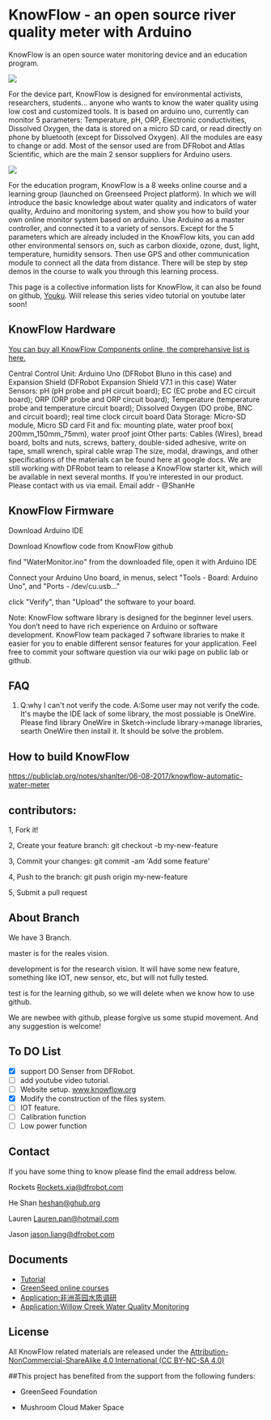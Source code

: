 

# KnowFlow - an open source river quality meter with Arduino

KnowFlow is an open source water monitoring device and an education program.

![](https://publiclab.org/system/images/photos/000/020/692/large/BOM.JPG)



For the device part, KnowFlow is designed for environmental activists, researchers, students... anyone who wants to know the water quality using low cost and customized tools. It is based on arduino uno, currently can monitor 5 parameters: Temperature, pH, ORP, Electronic conductivities, Dissolved Oxygen, the data is stored on a micro SD card, or read directly on phone by bluetooth (except for Dissolved Oxygen). All the modules are easy to change or add. Most of the sensor used are from DFRobot and Atlas Scientific, which are the main 2 sensor suppliers for Arduino users.

![](https://publiclab.org/system/images/photos/000/020/719/large/Lauren_Field_Test.jpg)

For the education program, KnowFlow is a 8 weeks online course and a learning group (launched on Greenseed Project platform). In which we will introduce the basic knowledge about water quality and indicators of water quality, Arduino and monitoring system, and show you how to build your own online monitor system based on arduino. Use Arduino as a master controller, and connected it to a variety of sensors. Except for the 5 parameters which are already included in the KnowFlow kits, you can add other environmental sensors on, such as carbon dioxide, ozone, dust, light, temperature, humidity sensors. Then use GPS and other communication module to connect all the data from distance. There will be step by step demos in the course to walk you through this learning process.

This page is a collective information lists for KnowFlow, it can also be found on github, [Youku](http://v.youku.com/v_show/id_XMTYzNTA1NzU1Mg==.html?spm=a2hzp.8253876.0.0&f=27620513).
Will release this series video tutorial on youtube later soon!



## KnowFlow Hardware 

[You can buy all KnowFlow Components online, the comprehansive list is here.](https://docs.google.com/spreadsheets/d/1rwVUIwqTOvZiKi_0vdBPrXMIw2YB-nsFnhaVy5seE-M/edit?usp=sharing)

Central Control Unit: Arduino Uno (DFRobot Bluno in this case) and Expansion Shield (DFRobot Expansion Shield V7.1 in this case)
Water Sensors: pH (pH probe and pH circuit board); EC (EC probe and EC circuit board); ORP (ORP probe and ORP circuit board); Temperature (temperature probe and temperature circuit board); Dissolved Oxygen (DO probe, BNC and circuit board); real time clock circuit board
Data Storage: Micro-SD module, Micro SD card
Fit and fix: mounting plate, water proof box( 200mm_150mm_75mm), water proof joint
Other parts: Cables (Wires), bread board, bolts and nuts, screws, battery, double-sided adhesive, write on tape, small wrench, spiral cable wrap
The size, modal, drawings, and other specifications of the materials can be found here at google docs.
We are still working with DFRobot team to release a KnowFlow starter kit, which will be available in next several months. If you’re interested in our product. Please contact with us via email. 
Email addr - @ShanHe

## KnowFlow Firmware

Download Arduino IDE

Download Knowflow code from KnowFlow github

find "WaterMonitor.ino" from the downloaded file, open it with Arduino IDE

Connect your Arduino Uno board, in menus, select "Tools - Board: Arduino Uno", and "Ports - /dev/cu.usb..."

click "Verify", than "Upload" the software to your board.

Note: KnowFlow software library is designed for the beginner level users. 
You don’t need to have rich experience on Arduino or software development. 
KnowFlow team packaged 7 software libraries to make it easier for you to enable different sensor features for your application. 
Feel free to commit your software question via our wiki page on public lab or github.

## FAQ
1. Q:why I can't not verify the code.
A:Some user may not verify the code.
It's maybe the IDE lack of some library, the most possiable is OneWire. 
Please find library OneWire in Sketch->include library->manage libraries, searth OneWire then install it.
It should be solve the problem.


## How to build KnowFlow 

https://publiclab.org/notes/shanlter/06-08-2017/knowflow-automatic-water-meter

## contributors:

1, Fork it!

2, Create your feature branch: git checkout -b my-new-feature

3, Commit your changes: git commit -am 'Add some feature'

4, Push to the branch: git push origin my-new-feature

5, Submit a pull request

 
## About Branch
We have 3 Branch.

master is for the reales vision.

development is for the research vision. It will have some new feature, something like IOT, new sensor, etc, but will not fully tested.

test is for the learning github, so we will delete when we know how to use github.

We are newbee with github, please forgive us some stupid movement. And any suggestion is welcome!


## To DO List
- [x] support DO Senser from DFRobot.
- [ ] add youtube video tutorial.
- [ ] Website setup. www.knowflow.org
- [x] Modify the construction of the files system.
- [ ] IOT feature.
- [ ] Calibration function
- [ ] Low power function

## Contact
If you have some thing to know please find the email address below.

Rockets <Rockets.xia@dfrobot.com>

He Shan  <heshan@ghub.org>

Lauren <Lauren.pan@hotmail.com>

Jason <jason.liang@dfrobot.com>


## Documents

 * [Tutorial][1]
 * [GreenSeed online courses][2]
 * [Application:非洲茶园水质调研][3]
 * [Application:Willow Creek Water Quality Monitoring][4]

## License

All KnowFlow related materials are released under the [Attribution-NonCommercial-ShareAlike 4.0 International (CC BY-NC-SA 4.0)][5]

##This project has benefited from the support from the following funders:

* GreenSeed Foundation
* Mushroom Cloud Maker Space

  [1]: https://publiclab.org/notes/shanlter/06-08-2017/knowflow-automatic-water-meter
  [2]: http://blog.sina.com.cn/s/blog_9f86b6d50102w9m1.html
  [3]: http://www.dfrobot.com.cn/community/thread-26733-1-1.html
  [4]: https://publiclab.org/notes/MadTinker/07-31-2017/willow-creek-water-quality-monitoring
  [5]: https://creativecommons.org/licenses/by-nc-sa/4.0/
